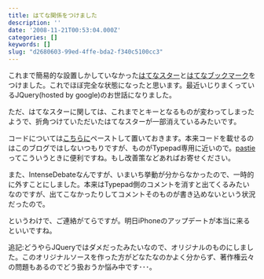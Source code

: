 ```yaml
---
title: はてな関係をつけました
description: ''
date: '2008-11-21T00:53:04.000Z'
categories: []
keywords: []
slug: "d2680603-99ed-4ffe-bda2-f340c5100cc3"
---
```

これまで簡易的な設置しかしていなかった[はてなスター](http://s.hatena.ne.jp/)と[はてなブックマーク](http://b.hatena.ne.jp/)をつけました。これでほぼ完全な状態になったと思います。最近いじりまくっているJQuery(hosted by google)のお世話になりました。

ただ、はてなスターに関しては、これまでとキーとなるものが変わってしまったようで、折角つけていただいたはてなスターが一部消えているみたいです。

コードについては[こちらに](http://pastie.org/319677)ペーストして置いておきます。本来コードを載せるのはこのブログではしないつもりですが、ものがTypepad専用に近いので。[pastie](http://pastie.org/)ってこういうときに便利ですね。もし改善策などあればお寄せください。

また、IntenseDebateなんですが、いまいち挙動が分からなかったので、一時的に外すことにしました。本来はTypepad側のコメントを消すと出てくるみたいなのですが、出てこなかったりしてコメントそのものが書き込めないという状況だったので。

というわけで、ご連絡がてらですが。明日iPhoneのアップデートが本当に来るといいですね。

追記:どうやらJQueryではダメだったみたいなので、オリジナルのものにしました。このオリジナルソースを作った方がどなたなのかよく分からず、著作権云々の問題もあるのでどう扱おうか悩み中です･･･。